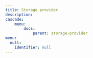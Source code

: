 ```yaml
---
title: Storage provider 
description: 
cascade:
    menu:
        docs:
            parent: storage-provider 
menu:
  null:
    identifier: null
---
```

